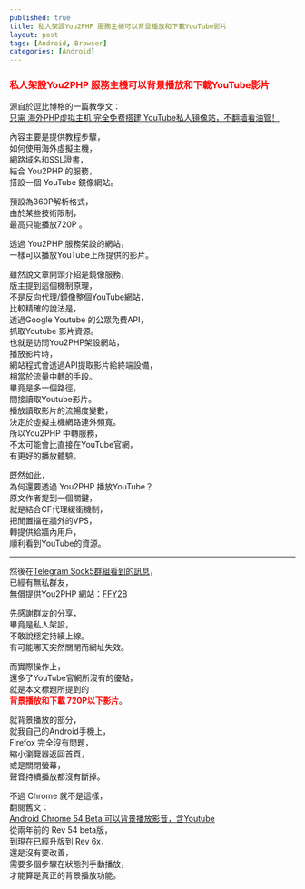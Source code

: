 ```yaml
---
published: true
title: 私人架設You2PHP 服務主機可以背景播放和下載YouTube影片
layout: post
tags: [Android, Browser]
categories: [Android]
---
```


### <font color="red">私人架設You2PHP 服務主機可以背景播放和下載YouTube影片</font> 

源自於逗比博格的一篇教學文：    
[<span lang="zh-Hans">只需 海外PHP虚拟主机 完全免费搭建 YouTube私人镜像站，不翻墙看油管！</span>][1]   
    
內容主要是提供教程步驟，    
如何使用海外虛擬主機，   
網路域名和SSL證書，   
結合 You2PHP 的服務，   
搭設一個 YouTube 鏡像網站。    
    
預設為360P解析格式，    
由於某些技術限制，   
最高只能播放720P 。    
    
透過 You2PHP 服務架設的網站，   
一樣可以播放YouTube上所提供的影片。   
    
雖然說文章開頭介紹是鏡像服務，   
版主提到這個機制原理，   
不是反向代理/鏡像整個YouTube網站，   
比較精確的說法是，   
透過Google Youtube 的公眾免費API，    
抓取Youtube 影片資源。   
也就是訪問You2PHP架設網站，   
播放影片時，    
網站程式會透過API提取影片給終端設備，    
相當於流量中轉的手段。   
畢竟是多一個路徑，   
間接讀取Youtube影片。    
播放讀取影片的流暢度變數，   
決定於虛擬主機網路連外頻寬。    
所以You2PHP 中轉服務，   
不太可能會比直接在YouTube官網，   
有更好的播放體驗。   
    
既然如此，   
為何還要透過 You2PHP 播放YouTube？   
原文作者提到一個關鍵，   
就是結合CF代理緩衝機制，   
把閒置擋在牆外的VPS，    
轉提供給牆內用戶，    
順利看到YouTube的資源。   
    
----

然後在[Telegram Sock5群組看到的訊息][3]，   
已經有無私群友，    
無償提供You2PHP 網站：[FFY2B][4]       
        
先感謝群友的分享，   
畢竟是私人架設，    
不敢說穩定持續上線。    
有可能哪天突然關閉而網址失效。   
    
而實際操作上，   
還多了YouTube官網所沒有的優點，   
就是本文標題所提到的：   
**<font color="red">背景播放和下載 720P以下影片**</font>。   
    
就背景播放的部分，   
就我自己的Android手機上，    
Firefox 完全沒有問題，   
縮小瀏覽器返回首頁，    
或是關閉螢幕，   
聲音持續播放都沒有斷掉。    
    
不過 Chrome 就不是這樣，    
翻閱舊文：   
[Android Chrome 54 Beta 可以背景播放影音，含Youtube][2]   
從兩年前的 Rev 54 beta版，   
到現在已經升版到 Rev 6x，    
還是沒有要改善，    
需要多個步驟在狀態列手動播放，   
才能算是真正的背景播放功能。    

[1]: https://doub.io/wlzy-40/
[2]: https://shengshampoo.github.io/android/2016/09/29/android-chrome-rev54-background-playback.html
[3]: https://t.me/socks5list
[4]: https://mianfei2.ml/
